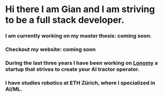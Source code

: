 # Hi there I am Gian and I am striving to be a full stack developer.


###  I am currently working on my master thesis: coming soon.

### Checkout my website: coming soon

### During the last three years I have been working on [Lonomy](https://lonomy.ethz.ch/) a startup that strives to create your AI tractor operator.


### I have studies robotics at ETH Zürich, where I specialized in AI/ML. 






<!--
**gerni17/gerni17** is a ✨ _special_ ✨ repository because its `README.md` (this file) appears on your GitHub profile.

Here are some ideas to get you started:

- 🔭 I’m currently working on ...
- 🌱 I’m currently learning ...
- 👯 I’m looking to collaborate on ...
- 🤔 I’m looking for help with ...
- 💬 Ask me about ...
- 📫 How to reach me: ...
- 😄 Pronouns: ...
- ⚡ Fun fact: ...
-->

